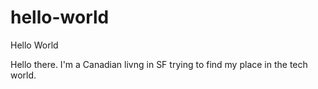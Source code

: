 # hello-world
Hello World


Hello there. I'm a Canadian livng in SF trying to find my place in the tech world.
